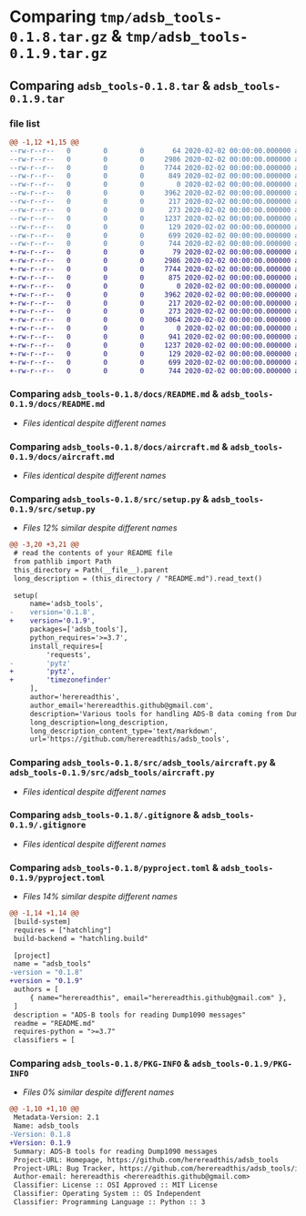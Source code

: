 # Comparing `tmp/adsb_tools-0.1.8.tar.gz` & `tmp/adsb_tools-0.1.9.tar.gz`

## Comparing `adsb_tools-0.1.8.tar` & `adsb_tools-0.1.9.tar`

### file list

```diff
@@ -1,12 +1,15 @@
--rw-r--r--   0        0        0       64 2020-02-02 00:00:00.000000 adsb_tools-0.1.8/requirements.txt
--rw-r--r--   0        0        0     2986 2020-02-02 00:00:00.000000 adsb_tools-0.1.8/docs/README.md
--rw-r--r--   0        0        0     7744 2020-02-02 00:00:00.000000 adsb_tools-0.1.8/docs/aircraft.md
--rw-r--r--   0        0        0      849 2020-02-02 00:00:00.000000 adsb_tools-0.1.8/src/setup.py
--rw-r--r--   0        0        0        0 2020-02-02 00:00:00.000000 adsb_tools-0.1.8/src/adsb_tools/__init__.py
--rw-r--r--   0        0        0     3962 2020-02-02 00:00:00.000000 adsb_tools-0.1.8/src/adsb_tools/aircraft.py
--rw-r--r--   0        0        0      217 2020-02-02 00:00:00.000000 adsb_tools-0.1.8/src/adsb_tools/receiver.py
--rw-r--r--   0        0        0      273 2020-02-02 00:00:00.000000 adsb_tools-0.1.8/src/adsb_tools/timezone.py
--rw-r--r--   0        0        0     1237 2020-02-02 00:00:00.000000 adsb_tools-0.1.8/.gitignore
--rw-r--r--   0        0        0      129 2020-02-02 00:00:00.000000 adsb_tools-0.1.8/README.md
--rw-r--r--   0        0        0      699 2020-02-02 00:00:00.000000 adsb_tools-0.1.8/pyproject.toml
--rw-r--r--   0        0        0      744 2020-02-02 00:00:00.000000 adsb_tools-0.1.8/PKG-INFO
+-rw-r--r--   0        0        0       79 2020-02-02 00:00:00.000000 adsb_tools-0.1.9/requirements.txt
+-rw-r--r--   0        0        0     2986 2020-02-02 00:00:00.000000 adsb_tools-0.1.9/docs/README.md
+-rw-r--r--   0        0        0     7744 2020-02-02 00:00:00.000000 adsb_tools-0.1.9/docs/aircraft.md
+-rw-r--r--   0        0        0      875 2020-02-02 00:00:00.000000 adsb_tools-0.1.9/src/setup.py
+-rw-r--r--   0        0        0        0 2020-02-02 00:00:00.000000 adsb_tools-0.1.9/src/adsb_tools/__init__.py
+-rw-r--r--   0        0        0     3962 2020-02-02 00:00:00.000000 adsb_tools-0.1.9/src/adsb_tools/aircraft.py
+-rw-r--r--   0        0        0      217 2020-02-02 00:00:00.000000 adsb_tools-0.1.9/src/adsb_tools/receiver.py
+-rw-r--r--   0        0        0      273 2020-02-02 00:00:00.000000 adsb_tools-0.1.9/src/adsb_tools/timezone.py
+-rw-r--r--   0        0        0     3064 2020-02-02 00:00:00.000000 adsb_tools-0.1.9/src/adsb_tools/weather.py
+-rw-r--r--   0        0        0        0 2020-02-02 00:00:00.000000 adsb_tools-0.1.9/src/adsb_tools/utils/__init__.py
+-rw-r--r--   0        0        0      941 2020-02-02 00:00:00.000000 adsb_tools-0.1.9/src/adsb_tools/utils/requests_utils.py
+-rw-r--r--   0        0        0     1237 2020-02-02 00:00:00.000000 adsb_tools-0.1.9/.gitignore
+-rw-r--r--   0        0        0      129 2020-02-02 00:00:00.000000 adsb_tools-0.1.9/README.md
+-rw-r--r--   0        0        0      699 2020-02-02 00:00:00.000000 adsb_tools-0.1.9/pyproject.toml
+-rw-r--r--   0        0        0      744 2020-02-02 00:00:00.000000 adsb_tools-0.1.9/PKG-INFO
```

### Comparing `adsb_tools-0.1.8/docs/README.md` & `adsb_tools-0.1.9/docs/README.md`

 * *Files identical despite different names*

### Comparing `adsb_tools-0.1.8/docs/aircraft.md` & `adsb_tools-0.1.9/docs/aircraft.md`

 * *Files identical despite different names*

### Comparing `adsb_tools-0.1.8/src/setup.py` & `adsb_tools-0.1.9/src/setup.py`

 * *Files 12% similar despite different names*

```diff
@@ -3,20 +3,21 @@
 # read the contents of your README file
 from pathlib import Path
 this_directory = Path(__file__).parent
 long_description = (this_directory / "README.md").read_text()
 
 setup(
     name='adsb_tools',
-    version='0.1.8',
+    version='0.1.9',
     packages=['adsb_tools'],
     python_requires='>=3.7',
     install_requires=[
         'requests',
-        'pytz'
+        'pytz',
+        'timezonefinder'
     ],
     author='herereadthis',
     author_email='herereadthis.github@gmail.com',
     description='Various tools for handling ADS-B data coming from Dump1090 messages',
     long_description=long_description,
     long_description_content_type='text/markdown',
     url='https://github.com/herereadthis/adsb_tools',
```

### Comparing `adsb_tools-0.1.8/src/adsb_tools/aircraft.py` & `adsb_tools-0.1.9/src/adsb_tools/aircraft.py`

 * *Files identical despite different names*

### Comparing `adsb_tools-0.1.8/.gitignore` & `adsb_tools-0.1.9/.gitignore`

 * *Files identical despite different names*

### Comparing `adsb_tools-0.1.8/pyproject.toml` & `adsb_tools-0.1.9/pyproject.toml`

 * *Files 14% similar despite different names*

```diff
@@ -1,14 +1,14 @@
 [build-system]
 requires = ["hatchling"]
 build-backend = "hatchling.build"
 
 [project]
 name = "adsb_tools"
-version = "0.1.8"
+version = "0.1.9"
 authors = [
     { name="herereadthis", email="herereadthis.github@gmail.com" },
 ]
 description = "ADS-B tools for reading Dump1090 messages"
 readme = "README.md"
 requires-python = ">=3.7"
 classifiers = [
```

### Comparing `adsb_tools-0.1.8/PKG-INFO` & `adsb_tools-0.1.9/PKG-INFO`

 * *Files 0% similar despite different names*

```diff
@@ -1,10 +1,10 @@
 Metadata-Version: 2.1
 Name: adsb_tools
-Version: 0.1.8
+Version: 0.1.9
 Summary: ADS-B tools for reading Dump1090 messages
 Project-URL: Homepage, https://github.com/herereadthis/adsb_tools
 Project-URL: Bug Tracker, https://github.com/herereadthis/adsb_tools/issues
 Author-email: herereadthis <herereadthis.github@gmail.com>
 Classifier: License :: OSI Approved :: MIT License
 Classifier: Operating System :: OS Independent
 Classifier: Programming Language :: Python :: 3
```

